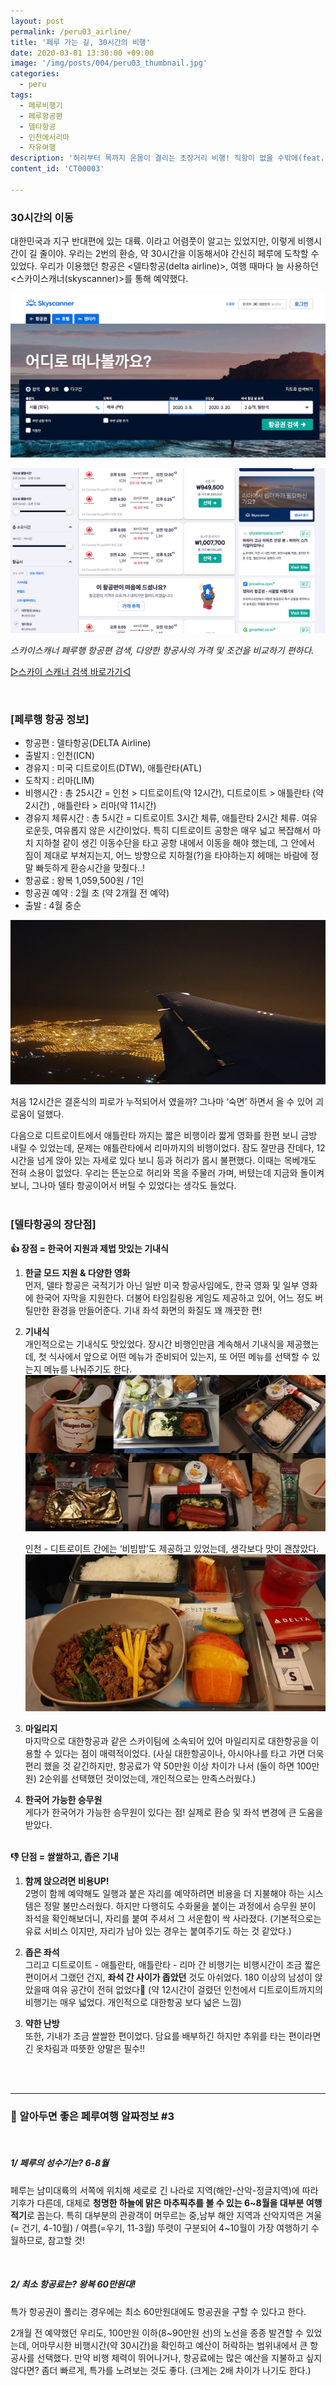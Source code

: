 ```yaml
---
layout: post
permalink: /peru03_airline/
title: '페루 가는 길, 30시간의 비행'
date: 2020-03-01 13:30:00 +09:00
image: '/img/posts/004/peru03_thumbnail.jpg'
categories:
  - peru
tags:
  - 페루비행기
  - 페루항공편
  - 델타항공
  - 인천에서리마
  - 자유여행
description: '허리부터 목까지 온몸이 결리는 초장거리 비행! 직항이 없을 수밖에(feat.델타항공)'
content_id: 'CT00003'

---
```


### 30시간의 이동

대한민국과 지구 반대편에 있는 대륙. 이라고 어렴풋이 알고는 있었지만, 이렇게 비행시간이 길 줄이야. 우리는 2번의 환승, 약 30시간을 이동해서야 간신히 페루에 도착할 수 있었다. 우리가 이용했던 항공은 <델타항공(delta airline)>, 여행 때마다 늘 사용하던 <스카이스캐너(skyscanner)>를 통해 예약했다.

![스카이스캐너](/img/posts/004/01.jpg)

![스카이스캐너페루행](/img/posts/004/02.jpg)

*스카이스캐너 페루행 항공편 검색, 다양한 항공사의 가격 및 조건을 비교하기 편하다.*

[▷스카이 스캐너 검색 바로가기◁](https://www.skyscanner.co.kr/transport/flights/sela/pe/200221/200228/?adults=1&children=0&adultsv2=1&childrenv2=&infants=0&cabinclass=economy&rtn=1&preferdirects=false&outboundaltsenabled=false&inboundaltsenabled=false&ref=home)

<br>

### [페루행 항공 정보]

- 항공편 : 델타항공(DELTA Airline)
- 출발지 : 인천(ICN)
- 경유지 : 미국 디트로이트(DTW), 애틀란타(ATL)
- 도착지 : 리마(LIM)
- 비행시간 : 총 25시간
  = 인천 > 디트로이트(약 12시간), 디트로이트 > 애틀란타 (약 2시간) , 애틀란타 > 리마(약 11시간)
- 경유지 체류시간 : 총 5시간
  = 디트로이트 3시간 체류, 애틀란타 2시간 체류. 여유로운듯, 여유롭지 않은 시간이었다. 특히 디트로이트 공항은 매우 넓고 복잡해서 마치 지하철 같이 생긴 이동수단을 타고 공항 내에서 이동을 해야 했는데, 그 안에서 짐이 제대로 부쳐지는지, 어느 방향으로 지하철(?)을 타야하는지 헤매는 바람에 정말 빠듯하게 환승시간을 맞췄다..!
- 항공료 : 왕복 1,059,500원 / 1인
- 항공권 예약 : 2월 초 (약 2개월 전 예약)
- 출발 : 4월 중순

![저녁비행기](/img/posts/004/03.jpg)

처음 12시간은 결혼식의 피로가 누적되어서 였을까? 그나마 ‘숙면’ 하면서 올 수 있어 괴로움이 덜했다.

다음으로 디트로이트에서 애틀란타 까지는 짧은 비행이라 짧게 영화를 한편 보니 금방 내릴 수 있었는데, 문제는 애틀란타에서 리마까지의 비행이었다. 잠도 잘만큼 잔데다, 12시간을 넘게 앉아 있는 자세로 있다 보니 등과 허리가 몹시 불편했다. 이때는 목베개도 전혀 소용이 없었다. 우리는 뜬눈으로 허리와 목을 주물러 가며, 버텼는데 지금와 돌이켜보니, 그나마 델타 항공이어서 버틸 수 있었다는 생각도 들었다.<br><br>

### [델타항공의 장단점]

**👍 장점 = 한국어 지원과 제법 맛있는 기내식**

1. **한글 모드 지원 & 다양한 영화**<br>
   먼저, 델타 항공은 국적기가 아닌 일반 미국 항공사임에도, 한국 영화 및 일부 영화에 한국어 자막을 지원한다. 더불어 타임킬링용 게임도 제공하고 있어, 어느 정도 버틸만한 환경을 만들어준다. 기내 좌석 화면의 화질도 꽤 깨끗한 편!

2. **기내식**<br>개인적으로는 기내식도 맛있었다. 장시간 비행인만큼 계속해서 기내식을 제공했는데, 첫 식사에서 앞으로 어떤 메뉴가 준비되어 있는지, 또 어떤 메뉴를 선택할 수 있는지 메뉴를 나눠주기도 한다.
   ![다양한기내식](/img/posts/004/05.jpg)

   인천 - 디트로이트 간에는 ‘비빔밥’도 제공하고 있었는데, 생각보다 맛이 괜찮았다.
   ![기내식비빔밥](/img/posts/004/06.jpg)

3. **마일리지**<br>
   마지막으로 대한항공과 같은 스카이팀에 소속되어 있어 마일리지로 대한항공을 이용할 수 있다는 점이 매력적이었다. (사실 대한항공이나, 아시아나를 타고 가면 더욱 편리 했을 것 같긴하지만, 항공료가 약 50만원 이상 차이가 나서 (둘이 하면 100만원) 2순위를 선택했던 것이었는데, 개인적으로는 만족스러웠다.)



4. **한국어 가능한 승무원**<br>
   게다가 한국어가 가능한 승무원이 있다는 점! 실제로 환승 및 좌석 변경에 큰 도움을 받았다.<br><Br>

**👎 단점 = 쌀쌀하고, 좁은 기내**

1. **함께 앉으려면 비용UP!**<br>
   2명이 함께 예약해도 일행과 붙은 자리를 예약하려면 비용을 더 지불해야 하는 시스템은 정말 불만스러웠다.  하지만 다행히도 수화물을 붙이는 과정에서 승무원 분이 좌석을 확인해보더니, 자리를 붙여 주셔서 그 서운함이 싹 사라졌다. (기본적으로는 유료 서비스 이지만, 자리가 남아 있는 경우는 붙여주기도 하는 것 같았다.)



2. **좁은 좌석**<br>
   그리고 디트로이트 - 애틀란타, 애틀란타 - 리마 간 비행기는 비행시간이 조금 짧은 편이어서 그랬던 건지, **좌석 간 사이가 좁았던** 것도 아쉬었다. 180 이상의 남성이 앉았을때 여유 공간이 전혀 없었다🤣 (약 12시간이 걸렸던 인천에서 디트로이트까지의 비행기는 매우 넓었다. 개인적으로 대한항공 보다 넓은 느낌)



3. **약한 난방**<br>
   또한, 기내가 조금 쌀쌀한 편이었다. 담요를 배부하긴 하지만 추위를 타는 편이라면 긴 옷차림과 따뜻한 양말은 필수!!

<br><br>

------

### 📌 알아두면 좋은 페루여행 알짜정보 #3

<br>

##### 1/ 페루의 성수기는? 6-8월

페루는 남미대륙의 서쪽에 위치해 세로로 긴 나라로 지역(해안-산악-정글지역)에 따라 기후가 다른데, 대체로 **청명한 하늘에 맑은 마추픽추를 볼 수 있는 6~8월을 대부분 여행 적기**로 꼽는다. 특히 대부분의 관광객이 머무르는 중,남부 해안 지역과 산악지역은 겨울(= 건기, 4-10월) / 여름(=우기, 11-3월) 뚜렷이 구분되어 4~10월이 가장 여행하기 수월하므로, 참고할 것!

<br>

##### 2/  최소 항공료는? 왕복 60만원대!

특가 항공권이 풀리는 경우에는 최소 60만원대에도 항공권을 구할 수 있다고 한다.

2개월 전 예약했던 우리도, 100만원 이하(8~90만원 선)의 노선을 종종 발견할 수 있었는데, 어마무시한 비행시간(약 30시간)을 확인하고 예산이 허락하는 범위내에서 큰 항공사를 선택했다. 만약 비행 체력이 뛰어나거나, 항공료에는 많은 예산을 지불하고 싶지 않다면? 좀더 빠르게, 특가를 노려보는 것도 좋다. (크게는 2배 차이가 나기도 한다.)

<br><br>
